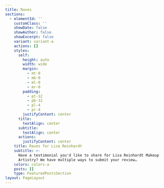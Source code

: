 ```yaml
---
title: Raves
sections:
  - elementId: ''
    customClass: ''
    showDate: false
    showAuthor: false
    showExcerpt: false
    variant: variant-a
    actions: []
    styles:
      self:
        height: auto
        width: wide
        margin:
          - mt-0
          - mb-0
          - ml-0
          - mr-0
        padding:
          - pt-12
          - pb-12
          - pl-4
          - pr-4
        justifyContent: center
      title:
        textAlign: center
      subtitle:
        textAlign: center
      actions:
        justifyContent: center
    title: Raves for Lisa Reinhardt
    subtitle: >-
      Have a testimonial you'd like to share for Lisa Reinhardt Makeup &
      Artistry? We have multiple ways to submit your review…
    colors: colors-a
    posts: []
    type: FeaturedPostsSection
layout: PageLayout
---
```


